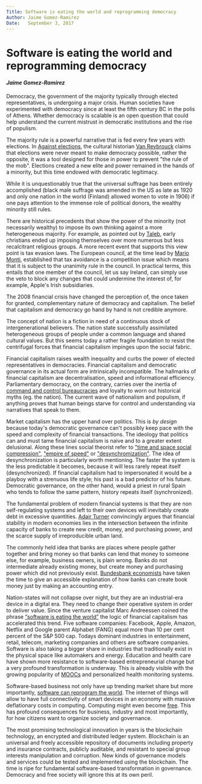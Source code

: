 ```yaml
---
Title: Software is eating the world and reprogramming democracy
Author: Jaime Gomez-Ramirez
Date:	September 3, 2017
---
```


# Software is eating the world and reprogramming democracy
#### _Jaime Gomez-Ramirez_

Democracy, the government of the majority typically through elected representatives, is undergoing a major crisis.
Human societies have experimented with democracy since at least the fifth century BC in the polis of Athens.
Whether democracy is scalable is an open question that could help understand the current mistrust in democratic institutions and the rise of populism.

The majority rule is a powerful narrative that is fed every few years with elections. In [Against elections](https://www.penguin.co.uk/books/1112592/against-elections/), the cultural historian [Van Reybrouck](https://en.wikipedia.org/wiki/David_Van_Reybrouck) claims that elections were never meant to make democracy possible, rather the opposite, it was a tool designed for those in power to prevent "the rule of the mob".
Elections created a new elite and power remained in the hands of a minority, but this time endowed with democratic legitimacy.

While it is unquestionably true that the universal suffrage has been entirely accomplished (black male suffrage was amended in the US as late as 1920 and only one nation in the world (Finland) allowed women to vote in 1906) if one pays attention to the immense role of political donors, the wealthy minority still rules.

There are historical precedents that show the power of the minority (not necessarily wealthy) to impose its own thinking against a more heterogeneous majority.
For example, as pointed out by [Taleb](https://www.amazon.com/Antifragile-Things-That-Disorder-Incerto/dp/0812979680), early christians ended up imposing themselves over more numerous but less recalcitrant religious groups.
A more recent event that supports this view point is tax evasion laws. The European council, at the  time lead by [Mario Monti](https://www.theguardian.com/commentisfree/2011/dec/06/mario-monti-technocracy-europe), established that tax avoidance is a competition issue which means that it is subject to the unanimity rule in the council. In practical terms, this entails that one member of the council, let us say Ireland, can simply use the veto to block any changes that could undermine the interest of, for example, Apple's Irish subsidiaries.

The 2008 financial crisis have changed the perception of, the once taken for granted, complementary nature of democracy and capitalism. The
belief that capitalism and democracy go hand by hand is not credible anymore.

The concept of nation is a fiction in need of a continuous stock of intergenerational believers.
The nation state successfully assimilated heterogeneous groups of people under a common language and shared cultural values. But this seems today a rather fragile foundation to resist the centrifugal forces that financial capitalism impinges upon the social fabric.

Financial capitalism raises wealth inequality and curbs the power of elected representatives in democracies.
Financial capitalism and democratic governance in its actual form are intrinsically incompatible. The hallmarks of financial capitalism are decentralisation, speed and informational efficiency. Parliamentary democracy, on the contrary, carries over the inertia of [command and control  bureaucracies](https://hbr.org/2014/11/bureaucracy-must-die) and loyalty to worn out historical myths (eg. the nation). The current wave of nationalism and populism, if anything proves that human beings starve for control and understanding via narratives that speak to them.

Market capitalism has the upper hand over politics. This is _by design_ because today's democratic governance can't possibly keep pace with the speed and complexity of financial transactions. The ideology that politics can and must tame financial capitalism is naive and to a greater extent delusional.
Along these lines social theorist refer to ["time and space social compression"](http://routledgesoc.com/category/profile-tags/time-space-compression), ["empire of speed"](http://www.psupress.org/books/titles/978-0-271-03416-4.html) or ["desynchromization"](http://onlinelibrary.wiley.com/doi/10.1111/1467-8675.00309/abstract).
The idea of desynchronization is particularly worth mentioning. The faster the system is the less predictable it becomes, because it will less rarely repeat itself (desynchronized).
If financial capitalism had to impersonated it would be a playboy with a strenuous life style; his past is a bad predictor of his future. Democratic governance, on the other hand, would a priest in rural Spain who tends to follow the same pattern, history repeats itself (synchronized).

The fundamental problem of modern financial systems is that they are non self-regulating systems and left to their own devices will inevitably create debt in excessive quantities. [Adair Turner](http://press.princeton.edu/titles/10546.html) convincingly argues that financial stability in modern economies lies in the intersection between the infinite capacity of banks to create new credit, money, and purchasing power, and the scarce supply of irreproducible urban land.

The commonly held idea that banks are places where people gather together and bring money so that banks can lend that money to someone else, for example, business owners, is plain wrong. Banks do not intermediate already existing money, but create money and purchasing power which did not previously exist. [Bundesbank economists](https://www.bundesbank.de/Redaktion/EN/Topics/2017/2017_04_25_how_money_is_created.html) have taken the time to give an accessible explanation of how banks can create book money just by making an accounting entry.   

Nation-states will not collapse over night, but they are an industrial-era device in a digital era. They need to change their operative system in order to deliver value. Since the venture capitalist Marc Andreessen coined the phrase [“software is eating the world”](https://a16z.com/2016/08/20/why-software-is-eating-the-world/) the logic of financial capitalism has accelerated this trend. Five software companies: Facebook, Apple, Amazon, Netflix and Google parent Alphabet (FANG) equal more than 10 per cent percent of the S&P 500 cap. Todays dominant industries in entertainment, retail, telecom, marketing companies and others are software companies. Software is also taking a bigger share in industries that traditionally exist in the physical space like automakers and energy.
Education and health care have shown more resistance to software-based entrepreneurial change but a very profound transformation is underway. This is already visible with the growing popularity of [MOOCs](http://mooc.org/) and personalized health monitoring systems.

Software-based business not only have up trending market share but more importantly, [software can reprogram the world](https://www.wired.com/2016/05/the-end-of-code/). The internet of things will allow to have full connectivity of smart devices in an economy with massive deflationary costs in computing. Computing might even become  [free](https://science.energy.gov/~/media/ascr/pdf/program-documents/docs/Magellan_Final_Report.pdf). This has profound consequences for business, industry and most importantly, for how citizens want to organize society and governance.

The most promising technological innovation in years is the blockchain technology, an encrypted and distributed ledger system. Blockchain is an universal and freely accessible repository of documents including property and insurance contracts, publicly auditable, and resistant to special group interests manipulation and corruption. New kinds of governance models and services could be tested and implemented using the blockchain. The time is ripe for fundamental software-based transformation in governance. Democracy and free society will ignore this at its own peril.
